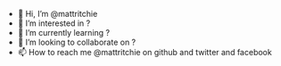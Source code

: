 - 👋 Hi, I’m @mattritchie
- 👀 I’m interested in ?
- 🌱 I’m currently learning ?
- 💞️ I’m looking to collaborate on ?
- 📫 How to reach me @mattritchie on github and twitter and facebook

<!---
mattritchie/mattritchie is a ✨ special ✨ repository because its `README.md` (this file) appears on your GitHub profile.
You can click the Preview link to take a look at your changes.
--->
